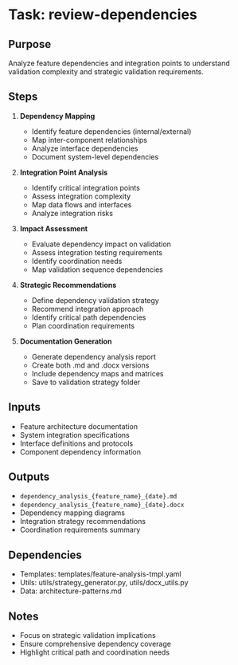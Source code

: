# Task: review-dependencies

## Purpose
Analyze feature dependencies and integration points to understand validation complexity and strategic validation requirements.

## Steps
1. **Dependency Mapping**
   - Identify feature dependencies (internal/external)
   - Map inter-component relationships
   - Analyze interface dependencies
   - Document system-level dependencies

2. **Integration Point Analysis**
   - Identify critical integration points
   - Assess integration complexity
   - Map data flows and interfaces
   - Analyze integration risks

3. **Impact Assessment**
   - Evaluate dependency impact on validation
   - Assess integration testing requirements
   - Identify coordination needs
   - Map validation sequence dependencies

4. **Strategic Recommendations**
   - Define dependency validation strategy
   - Recommend integration approach
   - Identify critical path dependencies
   - Plan coordination requirements

5. **Documentation Generation**
   - Generate dependency analysis report
   - Create both .md and .docx versions
   - Include dependency maps and matrices
   - Save to validation strategy folder

## Inputs
- Feature architecture documentation
- System integration specifications
- Interface definitions and protocols
- Component dependency information

## Outputs
- `dependency_analysis_{feature_name}_{date}.md`
- `dependency_analysis_{feature_name}_{date}.docx`
- Dependency mapping diagrams
- Integration strategy recommendations
- Coordination requirements summary

## Dependencies
- Templates: templates/feature-analysis-tmpl.yaml
- Utils: utils/strategy_generator.py, utils/docx_utils.py
- Data: architecture-patterns.md

## Notes
- Focus on strategic validation implications
- Ensure comprehensive dependency coverage
- Highlight critical path and coordination needs
